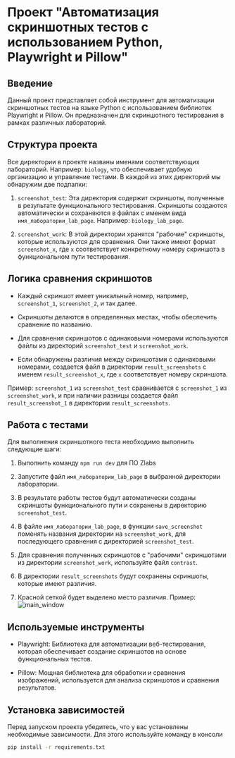 # Проект "Автоматизация скриншотных тестов с использованием Python, Playwright и Pillow"

## Введение

Данный проект представляет собой инструмент для автоматизации скриншотных тестов на языке Python с использованием библиотек Playwright и Pillow. Он предназначен для скриншотного тестирования в рамках различных лабораторий.

## Структура проекта

Все директории в проекте названы именами соответствующих лабораторий. Например: `biology`, что обеспечивает удобную организацию и управление тестами. В каждой из этих директорий мы обнаружим две подпапки:

1. `screenshot_test`: Эта директория содержит скриншоты, полученные в результате функционального тестирования. Скриншоты создаются автоматически и сохраняются в файлах с именем вида `имя_лаборатории_lab_page`. Например: `biology_lab_page`.

2. `screenshot_work`: В этой директории хранятся "рабочие" скриншоты, которые используются для сравнения. Они также имеют формат `screenshot_x`, где `x` соответствует конкретному номеру скриншота в функциональном пути тестирования.

## Логика сравнения скриншотов

- Каждый скриншот имеет уникальный номер, например, `screenshot_1`, `screenshot_2`, и так далее.

- Скриншоты делаются в определенных местах, чтобы обеспечить сравнение по названию.

- Для сравнения скриншотов с одинаковыми номерами используются файлы из директорий `screenshot_test` и `screenshot_work`.

- Если обнаружены различия между скриншотами с одинаковыми номерами, создается файл в директории `result_screenshots` с именем `result_screenshot_x`, где `x` соответствует номеру скриншота.

Пример: `screenshot_1` из `screenshot_test` сравнивается с `screenshot_1` из `screenshot_work`, и при наличии разницы создается файл `result_screenshot_1` в директории `result_screenshots`.

## Работа с тестами

Для выполнения скриншотного теста необходимо выполнить следующие шаги:

1. Выполнить команду `npm run dev` для ПО Zlabs

2. Запустите файл `имя_лаборатории_lab_page` в выбранной директории лаборатории.

3. В результате работы тестов будут автоматически созданы скриншоты функционального пути и сохранены в директорию `screenshot_test`.

4. В файле `имя_лаборатории_lab_page`, в функции `save_screenshot` поменять названия директории на `screenshot_work`, для последующего сравнения с директорией `screenshot_test`.

5. Для сравнения полученных скриншотов с "рабочими" скриншотами из директории `screenshot_work`, используйте файл `contrast`.

6. В директории `result_screenshots` будут сохранены скриншоты, которые имеют различия.

7. Красной сеткой будет выделено место различия. Пример: ![main_window](https://i.imgur.com/4rbr8S2.png)

## Используемые инструменты

- Playwright: Библиотека для автоматизации веб-тестирования, которая обеспечивает создание скриншотов на основе функциональных тестов.

- Pillow: Мощная библиотека для обработки и сравнения изображений, используется для анализа скриншотов и сравнения результатов.

## Установка зависимостей

Перед запуском проекта убедитесь, что у вас установлены необходимые зависимости. Для этого используйте команду в консоли 
```bash
pip install -r requirements.txt
```
